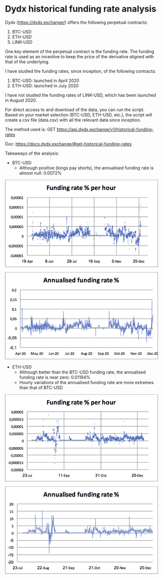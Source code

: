 # Dydx historical funding rate analysis #

Dydx (https://dydx.exchange/) offers the following perpetual contracts:
1. BTC-USD
2. ETH-USD
3. LINK-USD

One key element of the perpetual contract is the funding rate. The funding rate is used as an incentive to keep the price of the derivative aligned with that of the underlying.

I have studied the funding rates, since inception, of the following contracts:
1. BTC-USD: launched in April 2020
2. ETH-USD: launched in July 2020

I have not studied the funding rates of LINK-USD, which has been launched in August 2020.

For direct access to and download of the data, you can run the script. Based on your market selection (BTC-USD, ETH-USD, etc.), the script will create a csv file (data.csv) with all the relevant data since inception.  

The method used is: GET https://api.dydx.exchange/v1/historical-funding-rates

Doc: https://docs.dydx.exchange/#get-historical-funding-rates

Takeaways of the analysis:

* BTC-USD
  * Although positive (longs pay shorts), the annualised funding rate is almost null: 0.0072%

![Alt text](https://raw.githubusercontent.com/TiGowa/dydx-funding-rate/master/btc-usd-funding-per-hour.png?raw=true "Optional Title")

![Alt text](https://raw.githubusercontent.com/TiGowa/dydx-funding-rate/master/btc-usd-funding-annualised.png?raw=true "Optional Title")

* ETH-USD
  * Although better than the BTC-USD funding rate, the annualised funding rate is near zero: 0.01194% 
  * Hourly variations of the annualised funding rate are more extremes than that of BTC-USD
  
![Alt text](https://raw.githubusercontent.com/TiGowa/dydx-funding-rate/master/eth-usd-funding-hour.png?raw=true "Optional Title")

![Alt text](https://raw.githubusercontent.com/TiGowa/dydx-funding-rate/master/eth-usd-funding-annualised.png?raw=true "Optional Title")


